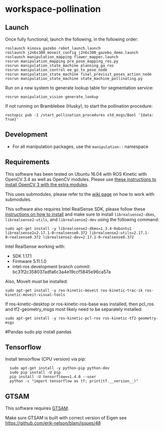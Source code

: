 # workspace-pollination

## Launch

Once fully functional, launch the following, in the following order:

```
roslaunch kinova_gazebo robot_launch.launch
roslaunch j2n6s300_moveit_config j2n6s300_gazebo_demo.launch
roslaunch manipulation_mapping flower_mapper.launch
rosrun manipulation_mapping pre_pose_mapping_ros.py
rosrun manipulation_state_machine planning_ga_ros
rosrun manipulation_control ee_go_to_pose_node
rosrun manipulation_state_machine final_previsit_poses_action_node
rosrun manipulation_state_machine state_machine_pollinating.py
```

Run on a new system to generate lookup table for segmentation service:

```
rosrun manipulation_vision generate_lookup 
```

If not running on Bramblebee (Husky), to start the pollination procedure:

```
rostopic pub -1 /start_pollination_procedures std_msgs/Bool '{data: True}'
```

## Development
- For all manipulation packages, use the `manipulation::` namespace

## Requirements

This software has been tested on Ubuntu 16.04 with ROS Kinetic with OpenCV 3.4 as well as OpenCV modules. Please use [these instructions to install OpenCV 3 with the extra modules](https://github.com/wvu-irl/guides-and-resources/wiki/Core-OpenCV-and-Extra-Modules).

This uses submodules, please refer to the [wiki page](https://github.com/wvu-irl/guides-and-resources/wiki/Git-Submodules) on how to work with submodules.

This software also requires Intel RealSense SDK, please follow these [instructions on how to install](https://github.com/IntelRealSense/librealsense/blob/master/doc/distribution_linux.md) and make sure to install `librealsense2-dkms`, `librealsense2-utils`, and `librealsense2-dev` using the following command:

```
sudo apt-get install -y librealsense2-dkms=1.3.4-0ubuntu1 librealsense2=2.17.1-0~realsense0.372 librealsense2-utils=2.17.1-0~realsense0.372 librealsense2-dev=2.17.1-0~realsense0.372
```

Intel RealSense working with:
* SDK 1.17.1
* Firmware 5.11.1.0
* intel-ros development branch commit: bc31f2c358037adfa6c3a4e19ccf5845e96ca57a

Also, MoveIt must be installed:
```
sudo apt-get install -y ros-kinetic-moveit ros-kinetic-trac-ik ros-kinetic-moveit-visual-tools
```
If ros-kinetic-desktop or ros-kinetic-ros-base was installed, then pcl_ros and tf2-geometry_msgs most likely need to be separately installed:
```
sudo apt-get install -y ros-kinetic-pcl-ros ros-kinetic-tf2-geometry-msgs
```

#Pandas
sudo pip install pandas

## Tensorflow       
Install tensorflow (CPU version) via pip:

      sudo apt-get install -y python-pip python-dev
      sudo pip install -U pip
      pip install -U tensorflow==1.4.0 --user
      python -c "import tensorflow as tf; print(tf.__version__)"

## GTSAM
This software requires [GTSAM](https://bitbucket.org/gtborg/gtsam). 

Make sure GTSAM is built with correct version of Eigen see https://github.com/erik-nelson/blam/issues/48
